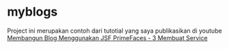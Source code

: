 # myblogs

Project ini merupakan contoh dari tutotial yang saya publikasikan di youtube [Membangun Blog Menggunakan JSF PrimeFaces - 3 Membuat Service]([https://www.google.com](https://youtu.be/vsSi3VuEjE8))
